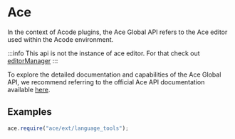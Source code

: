 # Ace

In the context of Acode plugins, the Ace Global API refers to the Ace editor used within the Acode environment.

:::info
This api is not the instance of ace editor. For that check out [editorManager](/docs/global-apis/editor-manager)
:::

To explore the detailed documentation and capabilities of the Ace Global API, we recommend referring to the official Ace API documentation available [here](https://ajaxorg.github.io/ace-api-docs/modules/ace.html).

## Examples

```js {main.js}
ace.require("ace/ext/language_tools");
```